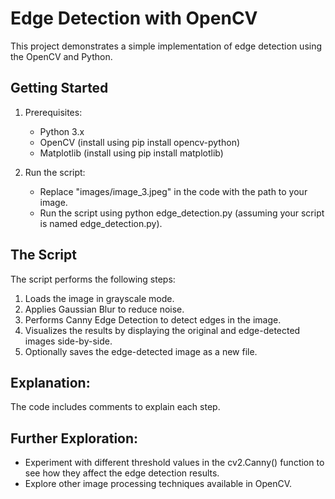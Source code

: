 # Edge Detection with OpenCV

This project demonstrates a simple implementation of edge detection using the OpenCV and Python.

## Getting Started

1. Prerequisites:

   * Python 3.x
   * OpenCV (install using pip install opencv-python)
   * Matplotlib (install using pip install matplotlib)

   
2. Run the script:

    * Replace "images/image_3.jpeg" in the code with the path to your image.
    * Run the script using python edge_detection.py (assuming your script is named edge_detection.py).

## The Script

The script performs the following steps:

1. Loads the image in grayscale mode.
2. Applies Gaussian Blur to reduce noise.
3. Performs Canny Edge Detection to detect edges in the image.
4. Visualizes the results by displaying the original and edge-detected images side-by-side.
5. Optionally saves the edge-detected image as a new file.

## Explanation:

The code includes comments to explain each step.

## Further Exploration:

* Experiment with different threshold values in the cv2.Canny() function to see how they affect the edge detection results.
* Explore other image processing techniques available in OpenCV.